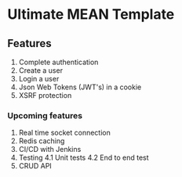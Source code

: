 # Ultimate MEAN Template

## Features

1. Complete authentication
  1. Create a user
  2. Login a user
  3. Json Web Tokens (JWT's) in a cookie
  4. XSRF protection

### Upcoming features

1. Real time socket connection
2. Redis caching
3. CI/CD with Jenkins
4. Testing
  4.1 Unit tests
  4.2 End to end test
5. CRUD API  
  
  
